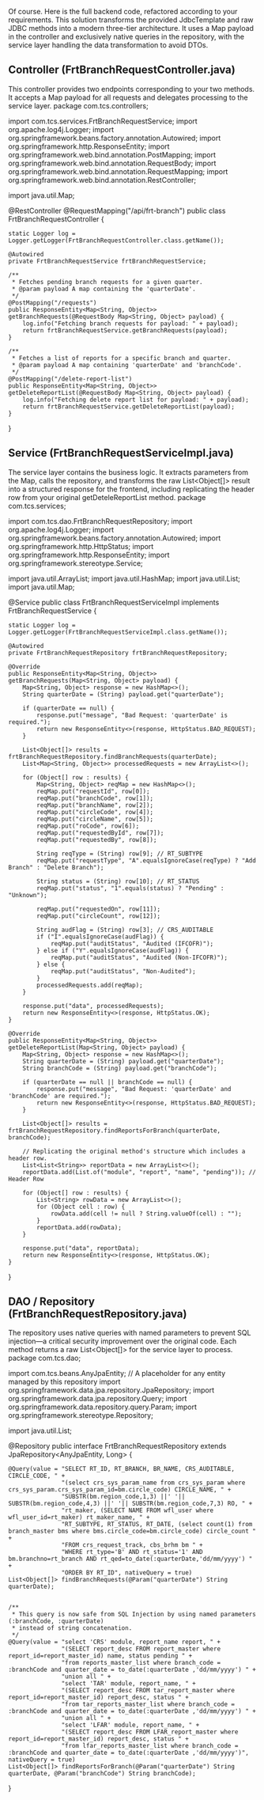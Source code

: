 Of course. Here is the full backend code, refactored according to your requirements.
This solution transforms the provided JdbcTemplate and raw JDBC methods into a modern three-tier architecture. It uses a Map payload in the controller and exclusively native queries in the repository, with the service layer handling the data transformation to avoid DTOs.
## Controller (FrtBranchRequestController.java)
This controller provides two endpoints corresponding to your two methods. It accepts a Map payload for all requests and delegates processing to the service layer.
package com.tcs.controllers;

import com.tcs.services.FrtBranchRequestService;
import org.apache.log4j.Logger;
import org.springframework.beans.factory.annotation.Autowired;
import org.springframework.http.ResponseEntity;
import org.springframework.web.bind.annotation.PostMapping;
import org.springframework.web.bind.annotation.RequestBody;
import org.springframework.web.bind.annotation.RequestMapping;
import org.springframework.web.bind.annotation.RestController;

import java.util.Map;

@RestController
@RequestMapping("/api/frt-branch")
public class FrtBranchRequestController {

    static Logger log = Logger.getLogger(FrtBranchRequestController.class.getName());

    @Autowired
    private FrtBranchRequestService frtBranchRequestService;

    /**
     * Fetches pending branch requests for a given quarter.
     * @param payload A map containing the 'quarterDate'.
     */
    @PostMapping("/requests")
    public ResponseEntity<Map<String, Object>> getBranchRequests(@RequestBody Map<String, Object> payload) {
        log.info("Fetching branch requests for payload: " + payload);
        return frtBranchRequestService.getBranchRequests(payload);
    }

    /**
     * Fetches a list of reports for a specific branch and quarter.
     * @param payload A map containing 'quarterDate' and 'branchCode'.
     */
    @PostMapping("/delete-report-list")
    public ResponseEntity<Map<String, Object>> getDeleteReportList(@RequestBody Map<String, Object> payload) {
        log.info("Fetching delete report list for payload: " + payload);
        return frtBranchRequestService.getDeleteReportList(payload);
    }
}

## Service (FrtBranchRequestServiceImpl.java)
The service layer contains the business logic. It extracts parameters from the Map, calls the repository, and transforms the raw List<Object[]> result into a structured response for the frontend, including replicating the header row from your original getDeteleReportList method.
package com.tcs.services;

import com.tcs.dao.FrtBranchRequestRepository;
import org.apache.log4j.Logger;
import org.springframework.beans.factory.annotation.Autowired;
import org.springframework.http.HttpStatus;
import org.springframework.http.ResponseEntity;
import org.springframework.stereotype.Service;

import java.util.ArrayList;
import java.util.HashMap;
import java.util.List;
import java.util.Map;

@Service
public class FrtBranchRequestServiceImpl implements FrtBranchRequestService {

    static Logger log = Logger.getLogger(FrtBranchRequestServiceImpl.class.getName());

    @Autowired
    private FrtBranchRequestRepository frtBranchRequestRepository;

    @Override
    public ResponseEntity<Map<String, Object>> getBranchRequests(Map<String, Object> payload) {
        Map<String, Object> response = new HashMap<>();
        String quarterDate = (String) payload.get("quarterDate");

        if (quarterDate == null) {
            response.put("message", "Bad Request: 'quarterDate' is required.");
            return new ResponseEntity<>(response, HttpStatus.BAD_REQUEST);
        }

        List<Object[]> results = frtBranchRequestRepository.findBranchRequests(quarterDate);
        List<Map<String, Object>> processedRequests = new ArrayList<>();

        for (Object[] row : results) {
            Map<String, Object> reqMap = new HashMap<>();
            reqMap.put("requestId", row[0]);
            reqMap.put("branchCode", row[1]);
            reqMap.put("branchName", row[2]);
            reqMap.put("circleCode", row[4]);
            reqMap.put("circleName", row[5]);
            reqMap.put("roCode", row[6]);
            reqMap.put("requestedById", row[7]);
            reqMap.put("requestedBy", row[8]);

            String reqType = (String) row[9]; // RT_SUBTYPE
            reqMap.put("requestType", "A".equalsIgnoreCase(reqType) ? "Add Branch" : "Delete Branch");
            
            String status = (String) row[10]; // RT_STATUS
            reqMap.put("status", "1".equals(status) ? "Pending" : "Unknown");

            reqMap.put("requestedOn", row[11]);
            reqMap.put("circleCount", row[12]);
            
            String audFlag = (String) row[3]; // CRS_AUDITABLE
            if ("I".equalsIgnoreCase(audFlag)) {
                reqMap.put("auditStatus", "Audited (IFCOFR)");
            } else if ("Y".equalsIgnoreCase(audFlag)) {
                reqMap.put("auditStatus", "Audited (Non-IFCOFR)");
            } else {
                reqMap.put("auditStatus", "Non-Audited");
            }
            processedRequests.add(reqMap);
        }
        
        response.put("data", processedRequests);
        return new ResponseEntity<>(response, HttpStatus.OK);
    }

    @Override
    public ResponseEntity<Map<String, Object>> getDeleteReportList(Map<String, Object> payload) {
        Map<String, Object> response = new HashMap<>();
        String quarterDate = (String) payload.get("quarterDate");
        String branchCode = (String) payload.get("branchCode");

        if (quarterDate == null || branchCode == null) {
            response.put("message", "Bad Request: 'quarterDate' and 'branchCode' are required.");
            return new ResponseEntity<>(response, HttpStatus.BAD_REQUEST);
        }

        List<Object[]> results = frtBranchRequestRepository.findReportsForBranch(quarterDate, branchCode);
        
        // Replicating the original method's structure which includes a header row.
        List<List<String>> reportData = new ArrayList<>();
        reportData.add(List.of("module", "report", "name", "pending")); // Header Row

        for (Object[] row : results) {
            List<String> rowData = new ArrayList<>();
            for (Object cell : row) {
                rowData.add(cell != null ? String.valueOf(cell) : "");
            }
            reportData.add(rowData);
        }

        response.put("data", reportData);
        return new ResponseEntity<>(response, HttpStatus.OK);
    }
}

## DAO / Repository (FrtBranchRequestRepository.java)
The repository uses native queries with named parameters to prevent SQL injection—a critical security improvement over the original code. Each method returns a raw List<Object[]> for the service layer to process.
package com.tcs.dao;

import com.tcs.beans.AnyJpaEntity; // A placeholder for any entity managed by this repository
import org.springframework.data.jpa.repository.JpaRepository;
import org.springframework.data.jpa.repository.Query;
import org.springframework.data.repository.query.Param;
import org.springframework.stereotype.Repository;

import java.util.List;

@Repository
public interface FrtBranchRequestRepository extends JpaRepository<AnyJpaEntity, Long> {

    @Query(value = "SELECT RT_ID, RT_BRANCH, BR_NAME, CRS_AUDITABLE, CIRCLE_CODE, " +
                   "(select crs_sys_param_name from crs_sys_param where crs_sys_param.crs_sys_param_id=bm.circle_code) CIRCLE_NAME, " +
                   "SUBSTR(bm.region_code,1,3) ||' '|| SUBSTR(bm.region_code,4,3) ||' '|| SUBSTR(bm.region_code,7,3) RO, " +
                   "rt_maker, (SELECT NAME FROM wfl_user where wfl_user_id=rt_maker) rt_maker_name, " +
                   "RT_SUBTYPE, RT_STATUS, RT_DATE, (select count(1) from branch_master bms where bms.circle_code=bm.circle_code) circle_count " +
                   "FROM crs_request_track, cbs_brhm bm " +
                   "WHERE rt_type='B' AND rt_status='1' AND bm.branchno=rt_branch AND rt_qed=to_date(:quarterDate,'dd/mm/yyyy') " +
                   "ORDER BY RT_ID", nativeQuery = true)
    List<Object[]> findBranchRequests(@Param("quarterDate") String quarterDate);


    /**
     * This query is now safe from SQL Injection by using named parameters (:branchCode, :quarterDate)
     * instead of string concatenation.
     */
    @Query(value = "select 'CRS' module, report_name report, " +
                   "(SELECT report_desc FROM report_master where report_id=report_master_id) name, status pending " +
                   "from reports_master_list where branch_code = :branchCode and quarter_date = to_date(:quarterDate ,'dd/mm/yyyy') " +
                   "union all " +
                   "select 'TAR' module, report_name, " +
                   "(SELECT report_desc FROM tar_report_master where report_id=report_master_id) report_desc, status " +
                   "from tar_reports_master_list where branch_code = :branchCode and quarter_date = to_date(:quarterDate ,'dd/mm/yyyy') " +
                   "union all " +
                   "select 'LFAR' module, report_name, " +
                   "(SELECT report_desc FROM LFAR_report_master where report_id=report_master_id) report_desc, status " +
                   "from lfar_reports_master_list where branch_code = :branchCode and quarter_date = to_date(:quarterDate ,'dd/mm/yyyy')", nativeQuery = true)
    List<Object[]> findReportsForBranch(@Param("quarterDate") String quarterDate, @Param("branchCode") String branchCode);
}

